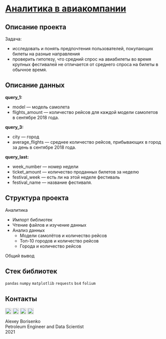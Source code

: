 # [Аналитика в авиакомпании](https://github.com/borisenko-ru/practicum_ds_data/blob/main/14_Airline_Analytics_SQL_project/14_Airline_Analytics_SQL_project.ipynb)

## Описание проекта

Задача:

- исследовать и понять предпочтения пользователей, покупающих билеты на разные направления
- проверить гипотезу, что средний спрос на авиабилеты во время крупных фестивалей не отличается от среднего спроса на билеты в обычное время.


## Описание данных

**query_1:**
- model — модель самолета
- flights_amount — количество рейсов для каждой модели самолетов в сентябре 2018 года.

**query_3:**
- city — город
- average_flights — среднее количество рейсов, прибывающих в город за день в сентябре 2018 года.

**query_last:**
- week_number — номер недели
- ticket_amount — количество проданных билетов за неделю
- festival_week — есть ли на этой неделе фестиваль
- festival_name — название фестиваля.

## Структура проекта

Аналитика
- Импорт библиотек
- Чтение файлов и изучение данных
- Анализ данных
  - Модели самолётов и количество рейсов
  - Топ-10 городов и количество рейсов
  - Города и количество рейсов

Общий вывод

## Стек библиотек
`pandas` `numpy` `matplotlib` `requests` `bs4` `folium`

## Контакты

[<img align="center" src="https://image.flaticon.com/icons/png/512/1384/1384088.png" width="20" />](https://www.linkedin.com/in/borisenkoru/) 
[<img align="center" src="https://image.flaticon.com/icons/png/512/1051/1051360.png" width="20" />](https://www.facebook.com/borisenko.ru/)
[<img align="center" src="https://image.flaticon.com/icons/png/512/1384/1384031.png" width="20" />](https://www.instagram.com/borisenko_ru/)
[<img align="center" src="https://image.flaticon.com/icons/png/512/2111/2111812.png" width="20" />](https://t.me/borisenko_ru)

Alexey Borisenko \
Petroleum Engineer and Data Scientist \
2021
